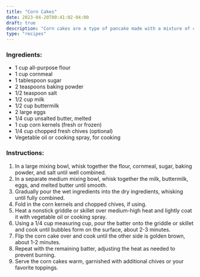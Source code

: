 ```yaml
---
title: "Corn Cakes"
date: 2023-04-20T00:41:02-04:00
draft: true
description: "Corn cakes are a type of pancake made with a mixture of cornmeal and flour. They have a slightly crunchy texture on the outside and are fluffy and tender on the inside. Corn cakes can be sweet or savory and are often flavored with herbs and spices. They are typically served as a side dish or appetizer and can be topped with a variety of ingredients, such as butter, syrup, sour cream, or cheese."
type: "recipes"
---
```


### Ingredients:

- 1 cup all-purpose flour
- 1 cup cornmeal
- 1 tablespoon sugar
- 2 teaspoons baking powder
- 1/2 teaspoon salt
- 1/2 cup milk
- 1/2 cup buttermilk
- 2 large eggs
- 1/4 cup unsalted butter, melted
- 1 cup corn kernels (fresh or frozen)
- 1/4 cup chopped fresh chives (optional)
- Vegetable oil or cooking spray, for cooking

### Instructions:

1. In a large mixing bowl, whisk together the flour, cornmeal, sugar, baking powder, and salt until well combined.
1. In a separate medium mixing bowl, whisk together the milk, buttermilk, eggs, and melted butter until smooth.
1. Gradually pour the wet ingredients into the dry ingredients, whisking until fully combined.
1. Fold in the corn kernels and chopped chives, if using.
1. Heat a nonstick griddle or skillet over medium-high heat and lightly coat it with vegetable oil or cooking spray.
1. Using a 1/4 cup measuring cup, pour the batter onto the griddle or skillet and cook until bubbles form on the surface, about 2-3 minutes.
1. Flip the corn cake over and cook until the other side is golden brown, about 1-2 minutes.
1. Repeat with the remaining batter, adjusting the heat as needed to prevent burning.
1. Serve the corn cakes warm, garnished with additional chives or your favorite toppings.